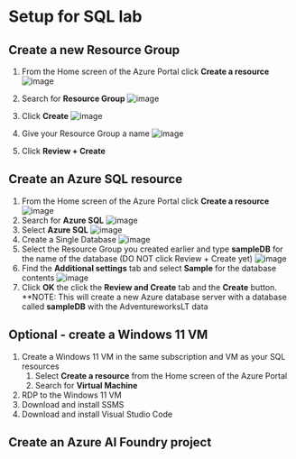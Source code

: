 # Setup for SQL lab

## Create a new Resource Group
1. From the Home screen of the Azure Portal click **Create a resource** ![image](https://github.com/user-attachments/assets/c1e64aee-aa4c-4c42-9e98-df4a0fba38a7)

2. Search for **Resource Group** ![image](https://github.com/user-attachments/assets/ccc0e0ad-0c69-42db-bc39-fa72f285afc9)

3. Click **Create** ![image](https://github.com/user-attachments/assets/cefefe94-ce57-43d9-823e-8a476a4fc4bb)

4. Give your Resource Group a name ![image](https://github.com/user-attachments/assets/73c752d0-868e-4542-b687-de9ca54259de)

5. Click **Review + Create**

## Create an Azure SQL resource
1. From the Home screen of the Azure Portal click **Create a resource** ![image](https://github.com/user-attachments/assets/c1e64aee-aa4c-4c42-9e98-df4a0fba38a7)
2. Search for **Azure SQL** ![image](https://github.com/user-attachments/assets/b3c333bf-3864-4e00-9f22-52b7ee7294a8)
3. Select **Azure SQL** ![image](https://github.com/user-attachments/assets/41a5283c-22dc-4f03-94f2-9de4df5b87d6)
4. Create a Single Database  ![image](https://github.com/user-attachments/assets/ea57664e-992c-4fb9-a78a-5252e95629a2)
5. Select the Resource Group you created earlier and type **sampleDB** for the name of the database (DO NOT click Review + Create yet) ![image](https://github.com/user-attachments/assets/ae6c390b-bd21-4184-915d-c4d86b8742a9)
6. Find the **Additional settings** tab and select **Sample** for the database contents ![image](https://github.com/user-attachments/assets/402e03a4-fef4-40fa-98f9-901473b0c16d)
7. Click **OK** the click the **Review and Create** tab and the **Create** button.
**NOTE: This will create a new Azure database server with a database called **sampleDB** with the AdventureworksLT data  

 




## Optional - create a Windows 11 VM 

1. Create a Windows 11 VM in the same subscription and VM as your SQL resources
   1. Select **Create a resource** from the Home screen of the Azure Portal
   1. Search for **Virtual Machine**
1. RDP to the Windows 11 VM 
1. Download and install SSMS
1. Download and install Visual Studio Code

## Create an Azure AI Foundry project
